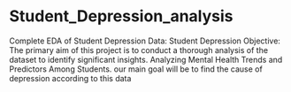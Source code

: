 # Student_Depression_analysis
Complete EDA of Student Depression
Data:
Student Depression
Objective:
The primary aim of this project is to conduct a thorough analysis of the dataset to identify significant insights. Analyzing Mental Health Trends and Predictors Among Students. our main goal will be to find the cause of depression according to this data
